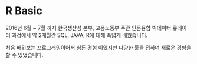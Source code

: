 # R Basic

2016년 6월 ~ 7월 까지 한국생산성 본부, 고용노동부 주관 인문융합 빅데이터 큐레이터 과정에서 약 2개월간 SQL, JAVA, R에 대해 폭넓게 배웠습니다.

처음 배워보는 프로그래밍이어서 힘든 경험 이었지만 다양한 툴을 접하며 새로운 경험을 할 수 있었습니다.

